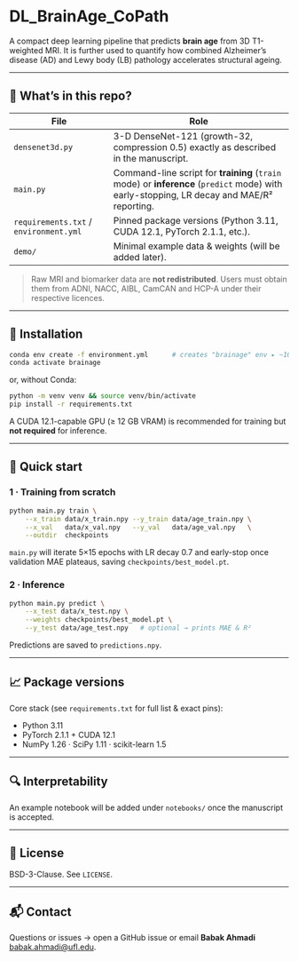 # DL\_BrainAge\_CoPath

A compact deep learning pipeline that predicts **brain age** from 3D T1-weighted MRI. It is further used to quantify how combined Alzheimer’s disease (AD) and Lewy body (LB) pathology accelerates structural ageing.

---

## 🚀 What’s in this repo?

| File                                   | Role                                                                                                                                      |
| -------------------------------------- | ----------------------------------------------------------------------------------------------------------------------------------------- |
| `densenet3d.py`                        | 3-D DenseNet-121 (growth-32, compression 0.5) exactly as described in the manuscript.                                                     |
| `main.py`                              | Command-line script for **training** (`train` mode) or **inference** (`predict` mode) with early-stopping, LR decay and MAE/R² reporting. |
| `requirements.txt` / `environment.yml` | Pinned package versions (Python 3.11, CUDA 12.1, PyTorch 2.1.1, etc.).                                                                    |
| `demo/`                                | Minimal example data & weights (will be added later).                                                                                     |

> Raw MRI and biomarker data are **not redistributed**. Users must obtain them from ADNI, NACC, AIBL, CamCAN and HCP-A under their respective licences.

---

## 🔧 Installation

```bash
conda env create -f environment.yml      # creates "brainage" env ▸ ~10 min
conda activate brainage
```

or, without Conda:

```bash
python -m venv venv && source venv/bin/activate
pip install -r requirements.txt
```

A CUDA 12.1-capable GPU (≥ 12 GB VRAM) is recommended for training but **not required** for inference.

---

## 🏃 Quick start

### 1 · Training from scratch

```bash
python main.py train \
    --x_train data/x_train.npy --y_train data/age_train.npy \
    --x_val   data/x_val.npy   --y_val   data/age_val.npy   \
    --outdir  checkpoints
```

`main.py` will iterate 5×15 epochs with LR decay 0.7 and early-stop once validation MAE plateaus, saving `checkpoints/best_model.pt`.

### 2 · Inference

```bash
python main.py predict \
    --x_test data/x_test.npy \
    --weights checkpoints/best_model.pt \
    --y_test data/age_test.npy   # optional → prints MAE & R²
```

Predictions are saved to `predictions.npy`.

---

## 📈 Package versions

Core stack (see `requirements.txt` for full list & exact pins):

* Python 3.11
* PyTorch 2.1.1 + CUDA 12.1
* NumPy 1.26 · SciPy 1.11 · scikit-learn 1.5 

---

## 🔍 Interpretability

An example notebook will be added under `notebooks/` once the manuscript is accepted.

---

## 📄 License

BSD-3-Clause. See `LICENSE`.

---

## 📬 Contact

Questions or issues → open a GitHub issue or email **Babak Ahmadi** [babak.ahmadi@ufl.edu](mailto:babak.ahmadi@ufl.edu).
